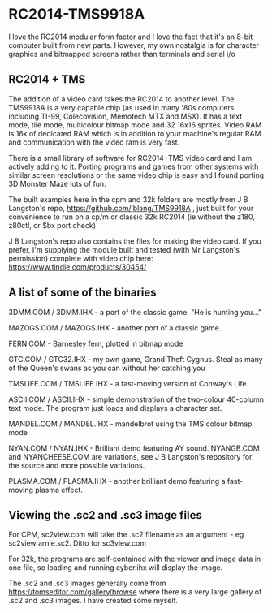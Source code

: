 # RC2014-TMS9918A

I love the RC2014 modular form factor and I love the fact that it's an 8-bit computer built from new parts. However, my own nostalgia is for character graphics and bitmapped screens rather than terminals and serial i/o

## RC2014 + TMS

The addition of a video card takes the RC2014 to another level. The TMS9918A is a very capable chip (as used in many '80s computers including TI-99, Colecovision, Memotech MTX and MSX). It has a text mode, tile mode, multicolour bitmap mode and 32 16x16 sprites. Video RAM is 16k of dedicated RAM which is in addition to your machine's regular RAM and communication with the video ram is very fast. 

There is a small library of software for RC2014+TMS video card and I am actively adding to it. Porting programs and games from other systems with similar screen resolutions or the same video chip is easy and I found porting 3D Monster Maze lots of fun.

The built examples here in the cpm and 32k folders are mostly from J B Langston's repo, https://github.com/jblang/TMS9918A , just built for your convenience to run on a cp/m or classic 32k RC2014 (ie without the z180, z80ctl, or $bx port check)

J B Langston's repo also contains the files for making the video card. If you prefer, I'm supplying the module built and tested (with Mr Langston's permission) complete with video chip here: https://www.tindie.com/products/30454/

## A list of some of the binaries

3DMM.COM / 3DMM.IHX - a port of the classic game. "He is hunting you..."

MAZOGS.COM / MAZOGS.IHX - another port of a classic game. 

FERN.COM - Barnesley fern, plotted in bitmap mode

GTC.COM / GTC32.IHX - my own game, Grand Theft Cygnus. Steal as many of the Queen's swans as you can without her catching you

TMSLIFE.COM / TMSLIFE.IHX - a fast-moving version of Conway's Life. 

ASCII.COM / ASCII.IHX - simple demonstration of the two-colour 40-column text mode. The program just loads and displays a character set.

MANDEL.COM / MANDEL.IHX - mandelbrot using the TMS colour bitmap mode 

NYAN.COM / NYAN.IHX - Brilliant demo featuring AY sound. NYANGB.COM and NYANCHEESE.COM are variations, see J B Langston's repository for the source and more possible variations.

PLASMA.COM / PLASMA.IHX - another brilliant demo featuring a fast-moving plasma effect.


## Viewing the .sc2 and .sc3 image files

For CPM, sc2view.com will take the .sc2 filename as an argument - eg sc2view arnie.sc2.  Ditto for sc3view.com

For 32k, the programs are self-contained with the viewer and image data in one file, so loading and running cyber.ihx will display the image.

The .sc2 and .sc3 images generally come from https://tomseditor.com/gallery/browse where there is a very large gallery of .sc2 and .sc3 images. I have created some myself.
